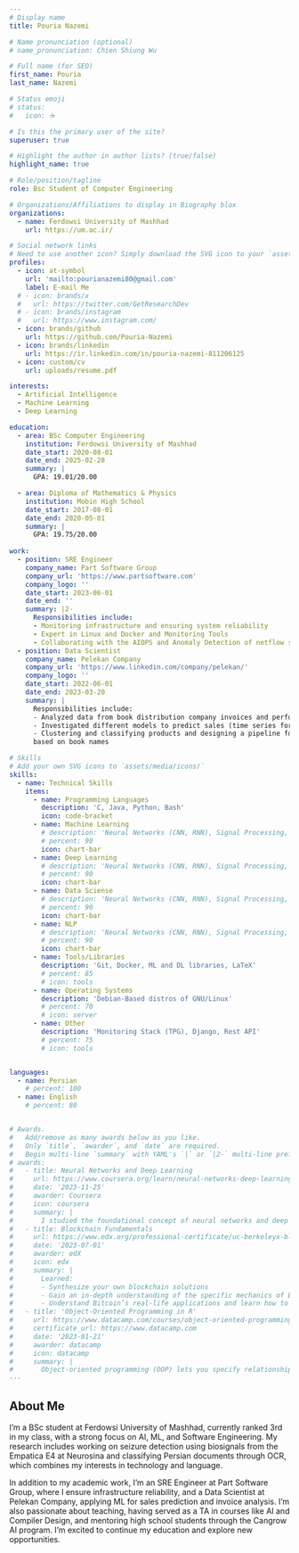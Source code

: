 ```yaml
---
# Display name
title: Pouria Nazemi

# Name pronunciation (optional)
# name_pronunciation: Chien Shiung Wu

# Full name (for SEO)
first_name: Pouria
last_name: Nazemi

# Status emoji
# status:
#   icon: ☕️

# Is this the primary user of the site?
superuser: true

# Highlight the author in author lists? (true/false)
highlight_name: true

# Role/position/tagline
role: Bsc Student of Computer Engineering

# Organizations/Affiliations to display in Biography blox
organizations:
  - name: Ferdowsi University of Mashhad
    url: https://um.ac.ir/

# Social network links
# Need to use another icon? Simply download the SVG icon to your `assets/media/icons/` folder.
profiles:
  - icon: at-symbol
    url: 'mailto:pourianazemi80@gmail.com'
    label: E-mail Me
  # - icon: brands/x
  #   url: https://twitter.com/GetResearchDev
  # - icon: brands/instagram
  #   url: https://www.instagram.com/
  - icon: brands/github
    url: https://github.com/Pouria-Nazemi
  - icon: brands/linkedin
    url: https://ir.linkedin.com/in/pouria-nazemi-811206125
  - icon: custom/cv
    url: uploads/resume.pdf

interests:
  - Artificial Intelligence
  - Machine Learning
  - Deep Learning

education:
  - area: BSc Computer Engineering
    institution: Ferdowsi University of Mashhad
    date_start: 2020-08-01
    date_end: 2025-02-28
    summary: |
      GPA: 19.01/20.00

  - area: Diploma of Mathematics & Physics
    institution: Mobin High School
    date_start: 2017-08-01
    date_end: 2020-05-01
    summary: |
      GPA: 19.75/20.00
      
work:
  - position: SRE Engineer
    company_name: Part Software Group
    company_url: 'https://www.partsoftware.com'
    company_logo: ''
    date_start: 2023-06-01
    date_end: ''
    summary: |2-
      Responsibilities include:
      - Monitoring infrastructure and ensuring system reliability
      - Expert in Linux and Docker and Monitoring Tools
      - Collaborating with the AIOPS and Anomaly Detection of netflow sub-team
  - position: Data Scientist
    company_name: Pelekan Company
    company_url: 'https://www.linkedin.com/company/pelekan/'
    company_logo: ''
    date_start: 2022-06-01
    date_end: 2023-03-20
    summary: |
      Responsibilities include:
      - Analyzed data from book distribution company invoices and performed feature engineering
      - Investigated different models to predict sales (time series forecasting, regression, etc.)
      - Clustering and classifying products and designing a pipeline for predicting the number of sales
      based on book names

# Skills
# Add your own SVG icons to `assets/media/icons/`
skills:
  - name: Technical Skills
    items:
      - name: Programming Languages
        description: 'C, Java, Python, Bash'
        icon: code-bracket
      - name: Machine Learning
        # description: 'Neural Networks (CNN, RNN), Signal Processing, NLP, Classification and Clustering, Data Science'
        # percent: 90
        icon: chart-bar
      - name: Deep Learning
        # description: 'Neural Networks (CNN, RNN), Signal Processing, NLP, Classification and Clustering, Data Science'
        # percent: 90
        icon: chart-bar
      - name: Data Sciense
        # description: 'Neural Networks (CNN, RNN), Signal Processing, NLP, Classification and Clustering, Data Science'
        # percent: 90
        icon: chart-bar
      - name: NLP
        # description: 'Neural Networks (CNN, RNN), Signal Processing, NLP, Classification and Clustering, Data Science'
        # percent: 90
        icon: chart-bar
      - name: Tools/Libraries
        description: 'Git, Docker, ML and DL libraries, LaTeX'
        # percent: 85
        # icon: tools
      - name: Operating Systems
        description: 'Debian-Based distros of GNU/Linux'
        # percent: 70
        # icon: server
      - name: Other
        description: 'Monitoring Stack (TPG), Django, Rest API'
        # percent: 75
        # icon: tools


languages:
  - name: Persian
    # percent: 100
  - name: English
    # percent: 80


# Awards.
#   Add/remove as many awards below as you like.
#   Only `title`, `awarder`, and `date` are required.
#   Begin multi-line `summary` with YAML's `|` or `|2-` multi-line prefix and indent 2 spaces below.
# awards:
#   - title: Neural Networks and Deep Learning
#     url: https://www.coursera.org/learn/neural-networks-deep-learning
#     date: '2023-11-25'
#     awarder: Coursera
#     icon: coursera
#     summary: |
#       I studied the foundational concept of neural networks and deep learning. By the end, I was familiar with the significant technological trends driving the rise of deep learning; build, train, and apply fully connected deep neural networks; implement efficient (vectorized) neural networks; identify key parameters in a neural network’s architecture; and apply deep learning to your own applications.
#   - title: Blockchain Fundamentals
#     url: https://www.edx.org/professional-certificate/uc-berkeleyx-blockchain-fundamentals
#     date: '2023-07-01'
#     awarder: edX
#     icon: edx
#     summary: |
#       Learned:
#       - Synthesize your own blockchain solutions
#       - Gain an in-depth understanding of the specific mechanics of Bitcoin
#       - Understand Bitcoin’s real-life applications and learn how to attack and destroy Bitcoin, Ethereum, smart contracts and Dapps, and alternatives to Bitcoin’s Proof-of-Work consensus algorithm
#   - title: 'Object-Oriented Programming in R'
#     url: https://www.datacamp.com/courses/object-oriented-programming-with-s3-and-r6-in-r
#     certificate_url: https://www.datacamp.com
#     date: '2023-01-21'
#     awarder: datacamp
#     icon: datacamp
#     summary: |
#       Object-oriented programming (OOP) lets you specify relationships between functions and the objects that they can act on, helping you manage complexity in your code. This is an intermediate level course, providing an introduction to OOP, using the S3 and R6 systems. S3 is a great day-to-day R programming tool that simplifies some of the functions that you write. R6 is especially useful for industry-specific analyses, working with web APIs, and building GUIs.
---
```


## About Me
I’m a BSc student at Ferdowsi University of Mashhad, currently ranked 3rd in my class, with a strong focus on AI, ML, and Software Engineering. My research includes working on seizure detection using biosignals from the Empatica E4 at Neurosina and classifying Persian documents through OCR, which combines my interests in technology and language.

In addition to my academic work, I’m an SRE Engineer at Part Software Group, where I ensure infrastructure reliability, and a Data Scientist at Pelekan Company, applying ML for sales prediction and invoice analysis. I’m also passionate about teaching, having served as a TA in courses like AI and Compiler Design, and mentoring high school students through the Cangrow AI program. I’m excited to continue my education and explore new opportunities.